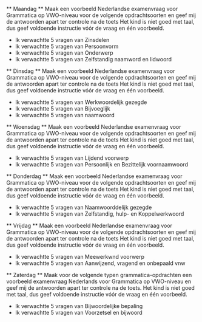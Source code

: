 ** Maandag ** 
Maak een voorbeeld Nederlandse examenvraag voor Grammatica op VWO-niveau voor de volgende opdrachtsoorten en geef mij de antwoorden apart ter controle na de toets
Het kind is niet goed met taal, dus geef voldoende instructie vóór de vraag en één voorbeeld. 
- Ik verwachtte 5 vragen van Zinsdelen
- Ik verwachtte 5 vragen van Persoonvorm
- Ik verwachtte 5 vragen van Onderwerp
- Ik verwachtte 5 vragen van Zelfstandig naamword en lidwoord

** Dinsdag ** 
Maak een voorbeeld Nederlandse examenvraag voor Grammatica op VWO-niveau voor de volgende opdrachtsoorten en geef mij de antwoorden apart ter controle na de toets
Het kind is niet goed met taal, dus geef voldoende instructie vóór de vraag en één voorbeeld. 
- Ik verwachtte 5 vragen van Werkwoordelijk gezegde
- Ik verwachtte 5 vragen van Bijvoeglijk
- Ik verwachtte 5 vragen van naamwoord

** Woensdag ** 
Maak een voorbeeld Nederlandse examenvraag voor Grammatica op VWO-niveau voor de volgende opdrachtsoorten en geef mij de antwoorden apart ter controle na de toets
Het kind is niet goed met taal, dus geef voldoende instructie vóór de vraag en één voorbeeld. 
- Ik verwachtte 5 vragen van Lijdend voorwerp 
- Ik verwachtte 5 vragen van Persoonlijk en Bezittelijk voornaamwoord

** Donderdag ** 
Maak een voorbeeld Nederlandse examenvraag voor Grammatica op VWO-niveau voor de volgende opdrachtsoorten en geef mij de antwoorden apart ter controle na de toets
Het kind is niet goed met taal, dus geef voldoende instructie vóór de vraag en één voorbeeld. 
- Ik verwachtte 5 vragen van Naamwoorddelijk gezegde
- Ik verwachtte 5 vragen van Zelfstandig, hulp- en Koppelwerkwoord

** Vrijdag ** 
Maak een voorbeeld Nederlandse examenvraag voor Grammatica op VWO-niveau voor de volgende opdrachtsoorten en geef mij de antwoorden apart ter controle na de toets
Het kind is niet goed met taal, dus geef voldoende instructie vóór de vraag en één voorbeeld. 
- Ik verwachtte 5 vragen van Meewerkwnd voorwerp
- Ik verwachtte 5 vragen van Aanwijzend, vragend en onbepaald vnw


** Zaterdag ** 
Maak voor de volgende typen grammatica-opdrachten een voorbeeld examenvraag Nederlands voor Grammatica op VWO-niveau en geef mij de antwoorden apart ter controle na de toets.
Het kind is niet goed met taal, dus geef voldoende instructie vóór de vraag en één voorbeeld.  
- Ik verwachtte 5 vragen van Bijwoordelijke bepaling
- Ik verwachtte 5 vragen van Voorzetsel en bijwoord
